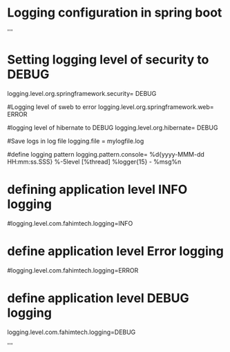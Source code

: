 # Logging configuration in spring boot

'''
# Setting logging level of security to DEBUG

logging.level.org.springframework.security= DEBUG

#Logging level of sweb to error
logging.level.org.springframework.web= ERROR

#logging level of hibernate to DEBUG
logging.level.org.hibernate= DEBUG


#Save logs in log file
logging.file = mylogfile.log


#define logging pattern
logging.pattern.console= %d{yyyy-MMM-dd HH:mm:ss.SSS} %-5level [%thread] %logger{15} - %msg%n


# defining application level INFO logging
#logging.level.com.fahimtech.logging=INFO

# define application level Error logging
#logging.level.com.fahimtech.logging=ERROR


# define application level DEBUG logging
logging.level.com.fahimtech.logging=DEBUG

'''